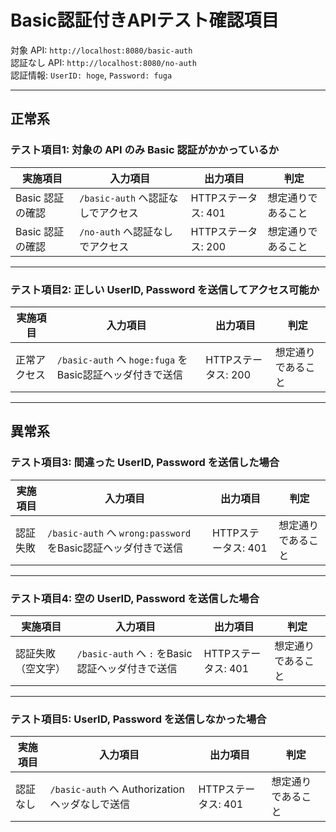 # Basic認証付きAPIテスト確認項目

対象 API: `http://localhost:8080/basic-auth`  
認証なし API: `http://localhost:8080/no-auth`  
認証情報: `UserID: hoge`, `Password: fuga`

---

## 正常系

### テスト項目1: 対象の API のみ Basic 認証がかかっているか

| 実施項目 | 入力項目 | 出力項目 | 判定 |
|----------|----------|----------|------|
| Basic 認証の確認 | `/basic-auth` へ認証なしでアクセス | HTTPステータス: 401 | 想定通りであること |
| Basic 認証の確認 | `/no-auth` へ認証なしでアクセス | HTTPステータス: 200 | 想定通りであること |

---

### テスト項目2: 正しい UserID, Password を送信してアクセス可能か

| 実施項目 | 入力項目 | 出力項目 | 判定 |
|----------|----------|----------|------|
| 正常アクセス | `/basic-auth` へ `hoge:fuga` をBasic認証ヘッダ付きで送信 | HTTPステータス: 200 | 想定通りであること |

---

## 異常系

### テスト項目3: 間違った UserID, Password を送信した場合

| 実施項目 | 入力項目 | 出力項目 | 判定 |
|----------|----------|----------|------|
| 認証失敗 | `/basic-auth` へ `wrong:password` をBasic認証ヘッダ付きで送信 | HTTPステータス: 401 | 想定通りであること |

---

### テスト項目4: 空の UserID, Password を送信した場合

| 実施項目 | 入力項目 | 出力項目 | 判定 |
|----------|----------|----------|------|
| 認証失敗（空文字） | `/basic-auth` へ `:` をBasic認証ヘッダ付きで送信 | HTTPステータス: 401 | 想定通りであること |

---

### テスト項目5: UserID, Password を送信しなかった場合

| 実施項目 | 入力項目 | 出力項目 | 判定 |
|----------|----------|----------|------|
| 認証なし | `/basic-auth` へ Authorization ヘッダなしで送信 | HTTPステータス: 401 | 想定通りであること |
